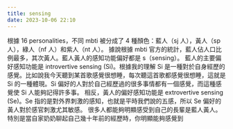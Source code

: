 ```yaml
---
title: sensing
date: 2023-10-06 22:10
---
```

根據 16 personalities，不同 mbti 被分成了 4 種顏色：藍人（sj 人），黃人（sp 人），綠人（nf 人）和紫人（nt 人）。
據說根據 mbti 官方的統計，藍人佔人口比例最多，其次黃人。藍人黃人的感知功能偏好都是 s（sensing）。
藍人的主要偏好感知功能是 introvertive sensing (Si)。根據我的理解 Si 是一種對於自身經歷的感覺。比如說我今天聽到某首歌感覺很想睡，每次聽這首歌都感覺很想睡，這就是 Si 的一種體現。Si 偏好的人對於自己經歷過的很多事情都有一個感覺，而這種感覺使 Si 人能夠記得許多事。
相反，黃人的偏好感知功能是 extrovertive sensing (Se)。Se 指的是對外界刺激的感知，也就是平時我們說的五感，所以 Se 偏好的黃人對於感官刺激尤其敏感。
很多人都能夠明顯感受到自己的長輩是藍人黃人。特別是當自家奶奶聊起自己幾十年前的經歷時，你明顯能夠感覺到